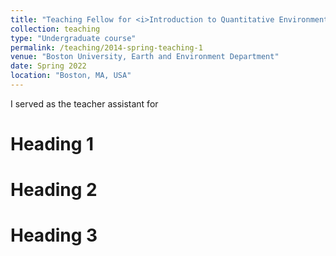 ```yaml
---
title: "Teaching Fellow for <i>Introduction to Quantitative Environmental Modeling</i> (EE375"
collection: teaching
type: "Undergraduate course"
permalink: /teaching/2014-spring-teaching-1
venue: "Boston University, Earth and Environment Department"
date: Spring 2022
location: "Boston, MA, USA"
---
```


I served as the teacher assistant for

Heading 1
======

Heading 2
======

Heading 3
======